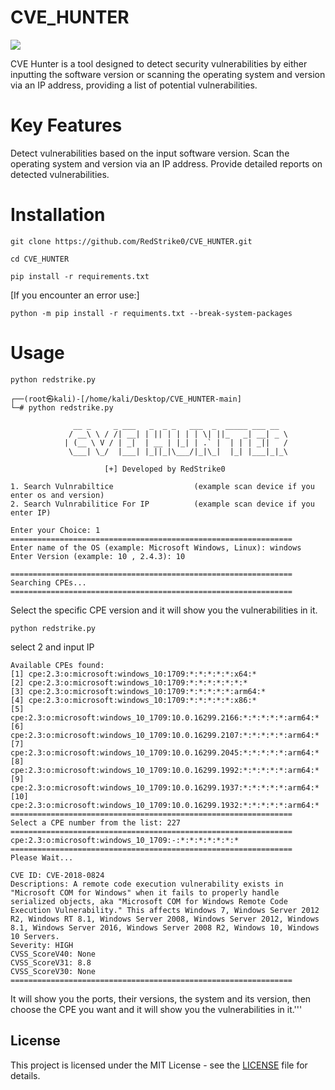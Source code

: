 # CVE_HUNTER


![](Redops.png)


CVE Hunter is a tool designed to detect security vulnerabilities by either inputting the software version or scanning the operating system and version via an IP address, providing a list of potential vulnerabilities.

# Key Features
Detect vulnerabilities based on the input software version.
Scan the operating system and version via an IP address.
Provide detailed reports on detected vulnerabilities.

# Installation
`git clone https://github.com/RedStrike0/CVE_HUNTER.git`                                                                                                                                                                                                    


`cd CVE_HUNTER`  



`pip install -r requirements.txt`

[If you encounter an error use:]

`python -m pip install -r requiments.txt --break-system-packages`

                                                                                          



# Usage
`python redstrike.py`



```
┌──(root㉿kali)-[/home/kali/Desktop/CVE_HUNTER-main]
└─# python redstrike.py

              __ _     _ ___   _  _ _   ___  _  _____ ___ __
             / __\ \ / /| __| | || | | | | \| ||_   _| __| _ \  
            | (__ \ V / | _|  | __ | |_| | .` |  | | | _||   /  
             \___| \_/  |___| |_||_|\___/|_|\_|  |_| |___|_|_\        
                                           
                     [+] Developed by RedStrike0                      

1. Search Vulnrabiltice                  (example scan device if you enter os and version)
2. Search Vulnrabilitice For IP          (example scan device if you enter IP)                           
                                                                                                         
Enter your Choice: 1                                                                 
===============================================================                      
Enter name of the OS (example: Microsoft Windows, Linux): windows                    
Enter Version (example: 10 , 2.4.3): 10                                              
                                                           
===============================================================                      
Searching CPEs...                                                                    
===============================================================     
```


Select the specific CPE version and it will show you the vulnerabilities in it.


`python redstrike.py`


select 2 and input IP 

















```
Available CPEs found:
[1] cpe:2.3:o:microsoft:windows_10:1709:*:*:*:*:*:x64:*
[2] cpe:2.3:o:microsoft:windows_10:1709:*:*:*:*:*:*:*
[3] cpe:2.3:o:microsoft:windows_10:1709:*:*:*:*:*:arm64:*
[4] cpe:2.3:o:microsoft:windows_10:1709:*:*:*:*:*:x86:*
[5] cpe:2.3:o:microsoft:windows_10_1709:10.0.16299.2166:*:*:*:*:*:arm64:*
[6] cpe:2.3:o:microsoft:windows_10_1709:10.0.16299.2107:*:*:*:*:*:arm64:*
[7] cpe:2.3:o:microsoft:windows_10_1709:10.0.16299.2045:*:*:*:*:*:arm64:*
[8] cpe:2.3:o:microsoft:windows_10_1709:10.0.16299.1992:*:*:*:*:*:arm64:*
[9] cpe:2.3:o:microsoft:windows_10_1709:10.0.16299.1937:*:*:*:*:*:arm64:*
[10] cpe:2.3:o:microsoft:windows_10_1709:10.0.16299.1932:*:*:*:*:*:arm64:*
===============================================================
Select a CPE number from the list: 227
===============================================================
cpe:2.3:o:microsoft:windows_10_1709:-:*:*:*:*:*:*:*
===============================================================
Please Wait...

CVE ID: CVE-2018-0824
Descriptions: A remote code execution vulnerability exists in "Microsoft COM for Windows" when it fails to properly handle serialized objects, aka "Microsoft COM for Windows Remote Code Execution Vulnerability." This affects Windows 7, Windows Server 2012 R2, Windows RT 8.1, Windows Server 2008, Windows Server 2012, Windows 8.1, Windows Server 2016, Windows Server 2008 R2, Windows 10, Windows 10 Servers.
Severity: HIGH
CVSS_ScoreV40: None
CVSS_ScoreV31: 8.8
CVSS_ScoreV30: None
===============================================================
```


It will show you the ports, their versions, the system and its version, then choose the CPE you want and it will show you the vulnerabilities in it.'''


## License
This project is licensed under the MIT License - see the [LICENSE](LICENSE) file for details.
